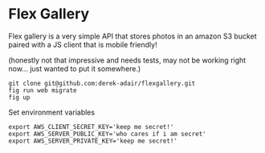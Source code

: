 Flex Gallery
==================

Flex gallery is a very simple API that stores photos in an amazon S3 bucket paired with a JS client that is mobile friendly!

(honestly not that impressive and needs tests, may not be working right now... just wanted to put it somewhere.)

    git clone git@github.com:derek-adair/flexgallery.git
    fig run web migrate
    fig up
    
Set environment variables

    export AWS_CLIENT_SECRET_KEY='keep me secret!'
    export AWS_SERVER_PUBLIC_KEY='who cares if i am secret'
    export AWS_SERVER_PRIVATE_KEY='keep me secret!'

